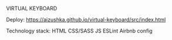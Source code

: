 VIRTUAL KEYBOARD

  Deploy: https://aizushka.github.io/virtual-keyboard/src/index.html

Technology stack:
  HTML
  CSS/SASS
  JS
  ESLint Airbnb config